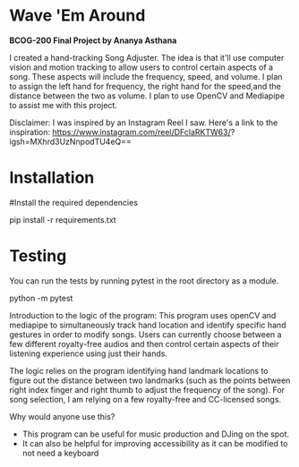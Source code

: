 # Wave 'Em Around
**BCOG-200 Final Project by Ananya Asthana**

I created a hand-tracking Song Adjuster. The idea is that it'll use computer vision and motion tracking to allow users to control certain aspects of a song. These aspects will include the frequency, speed, and volume. I plan to assign the left hand for frequency, the right hand for the speed,and the distance between the two as volume. I plan to use OpenCV and Mediapipe to assist me with this project.

Disclaimer: I was inspired by an Instagram Reel I saw. Here's a link to the inspiration: https://www.instagram.com/reel/DFclaRKTW63/?
igsh=MXhrd3UzNnpodTU4eQ==

# Installation

#Install the required dependencies

pip install -r requirements.txt

# Testing

You can run the tests by running pytest in the root directory as a module.

python -m pytest

Introduction to the logic of the program: 
This program uses openCV and mediapipe to simultaneously track hand location and identify specific hand gestures in order to modify songs. Users can currently choose between a few different royalty-free audios and then control certain aspects of their listening experience using just their hands. 

The logic relies on the program identifying hand landmark locations to figure out the distance between two landmarks (such as the points between right index finger and right thumb to adjust the frequency of the song). For song selection, I am relying on a few royalty-free and CC-licensed songs. 

Why would anyone use this?
- This program can be useful for music production and DJing on the spot.
- It can also be helpful for improving accessibility as it can be modified to not need a keyboard
